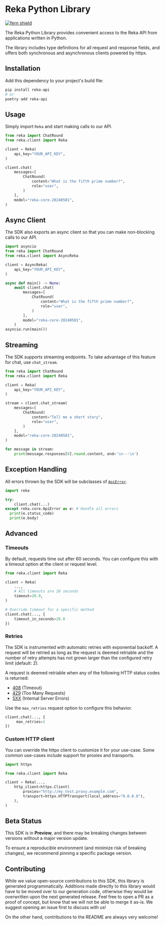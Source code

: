 # Reka Python Library

[![fern shield](https://img.shields.io/badge/%F0%9F%8C%BF-SDK%20generated%20by%20Fern-brightgreen)](https://github.com/fern-api/fern)

The Reka Python Library provides convenient access to the Reka API from
applications written in Python.

The library includes type definitions for all
request and response fields, and offers both synchronous and asynchronous clients powered by httpx.

## Installation

Add this dependency to your project's build file:

```bash
pip install reka-api
# or
poetry add reka-api
```

## Usage

Simply import `Reka` and start making calls to our API.

```python
from reka import ChatRound
from reka.client import Reka

client = Reka(
    api_key="YOUR_API_KEY",
)

client.chat(
    messages=[
        ChatRound(
            content="What is the fifth prime number?",
            role="user",
        )
    ],
    model="reka-core-20240501",
)
```

## Async Client

The SDK also exports an async client so that you can make non-blocking
calls to our API.

```python
import asyncio
from reka import ChatRound
from reka.client import AsyncReka

client = AsyncReka(
    api_key="YOUR_API_KEY",
)

async def main() -> None:
    await client.chat(
        messages=[
            ChatRound(
                content="What is the fifth prime number?",
                role="user",
            )
        ],
        model="reka-core-20240501",
    )
asyncio.run(main())
```

## Streaming

The SDK supports streaming endpoints. To take advantage of this feature for chat,
use `chat_stream`.

```Python
from reka import ChatRound
from reka.client import Reka

client = Reka(
    api_key="YOUR_API_KEY",
)

stream = client.chat_stream(
    messages=[
        ChatRound(
            content="Tell me a short story",
            role="user",
        )
    ],
    model="reka-core-20240501",
)

for message in stream:
    print(message.responses[0].round.content, end='\n---\n')
```

## Exception Handling

All errors thrown by the SDK will be subclasses of [`ApiError`](./src/schematic/core/api_error.py).

```python
import reka

try:
    client.chat(...)
except reka.core.ApiError as e: # Handle all errors
  print(e.status_code)
  print(e.body)
```

## Advanced

### Timeouts

By default, requests time out after 60 seconds. You can configure this with a
timeout option at the client or request level.

```python
from reka.client import Reka

client = Reka(
    ...,
    # All timeouts are 20 seconds
    timeout=20.0,
)

# Override timeout for a specific method
client.chat(..., {
    timeout_in_seconds=20.0
})
```

### Retries

The SDK is instrumented with automatic retries with exponential backoff. A request will be
retried as long as the request is deemed retriable and the number of retry attempts has not grown larger
than the configured retry limit (default: 2).

A request is deemed retriable when any of the following HTTP status codes is returned:

- [408](https://developer.mozilla.org/en-US/docs/Web/HTTP/Status/408) (Timeout)
- [429](https://developer.mozilla.org/en-US/docs/Web/HTTP/Status/429) (Too Many Requests)
- [5XX](https://developer.mozilla.org/en-US/docs/Web/HTTP/Status/500) (Internal Server Errors)

Use the `max_retries` request option to configure this behavior.

```python
client.chat(..., {
     max_retries=1
})
```

### Custom HTTP client

You can override the httpx client to customize it for your use-case. Some common use-cases
include support for proxies and transports.

```python
import httpx

from reka.client import Reka

client = Reka(...,
    http_client=httpx.Client(
        proxies="http://my.test.proxy.example.com",
        transport=httpx.HTTPTransport(local_address="0.0.0.0"),
    ),
)
```

## Beta Status

This SDK is in **Preview**, and there may be breaking changes between versions without a major
version update.

To ensure a reproducible environment (and minimize risk of breaking changes), we recommend pinning a specific package version.

## Contributing

While we value open-source contributions to this SDK, this library is generated programmatically.
Additions made directly to this library would have to be moved over to our generation code,
otherwise they would be overwritten upon the next generated release. Feel free to open a PR as
a proof of concept, but know that we will not be able to merge it as-is. We suggest opening
an issue first to discuss with us!

On the other hand, contributions to the README are always very welcome!
